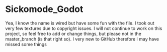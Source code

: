 # Sickomode_Godot

Yea, I know the name is wired but have some fun with the file. I took out very few textures due to copyright issues.
I will not continue to work on this project, so feel free to add or change things, but please not in the master_branch (is that right so).
I very new to GitHub therefore I may have missed some things

